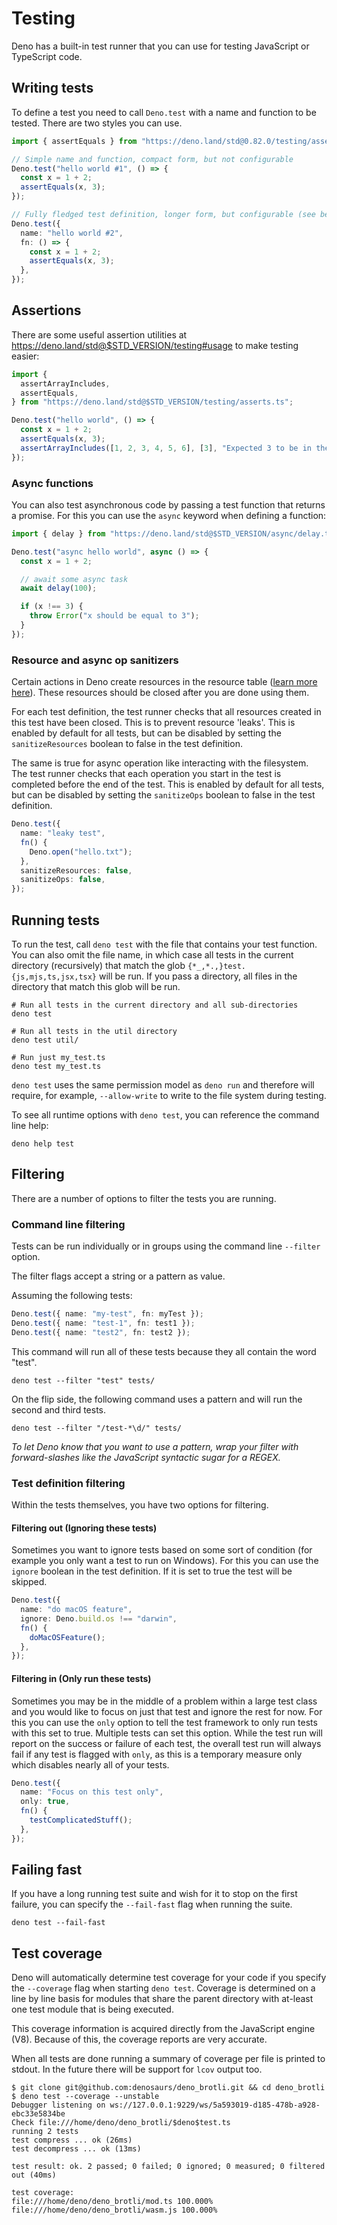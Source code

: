 # Testing

Deno has a built-in test runner that you can use for testing JavaScript or
TypeScript code.

## Writing tests

To define a test you need to call `Deno.test` with a name and function to be
tested. There are two styles you can use.

```ts
import { assertEquals } from "https://deno.land/std@0.82.0/testing/asserts.ts";

// Simple name and function, compact form, but not configurable
Deno.test("hello world #1", () => {
  const x = 1 + 2;
  assertEquals(x, 3);
});

// Fully fledged test definition, longer form, but configurable (see below)
Deno.test({
  name: "hello world #2",
  fn: () => {
    const x = 1 + 2;
    assertEquals(x, 3);
  },
});
```

## Assertions

There are some useful assertion utilities at
https://deno.land/std@$STD_VERSION/testing#usage to make testing easier:

```ts
import {
  assertArrayIncludes,
  assertEquals,
} from "https://deno.land/std@$STD_VERSION/testing/asserts.ts";

Deno.test("hello world", () => {
  const x = 1 + 2;
  assertEquals(x, 3);
  assertArrayIncludes([1, 2, 3, 4, 5, 6], [3], "Expected 3 to be in the array");
});
```

### Async functions

You can also test asynchronous code by passing a test function that returns a
promise. For this you can use the `async` keyword when defining a function:

```ts
import { delay } from "https://deno.land/std@$STD_VERSION/async/delay.ts";

Deno.test("async hello world", async () => {
  const x = 1 + 2;

  // await some async task
  await delay(100);

  if (x !== 3) {
    throw Error("x should be equal to 3");
  }
});
```

### Resource and async op sanitizers

Certain actions in Deno create resources in the resource table
([learn more here](./contributing/architecture.md)). These resources should be
closed after you are done using them.

For each test definition, the test runner checks that all resources created in
this test have been closed. This is to prevent resource 'leaks'. This is enabled
by default for all tests, but can be disabled by setting the `sanitizeResources`
boolean to false in the test definition.

The same is true for async operation like interacting with the filesystem. The
test runner checks that each operation you start in the test is completed before
the end of the test. This is enabled by default for all tests, but can be
disabled by setting the `sanitizeOps` boolean to false in the test definition.

```ts
Deno.test({
  name: "leaky test",
  fn() {
    Deno.open("hello.txt");
  },
  sanitizeResources: false,
  sanitizeOps: false,
});
```

## Running tests

To run the test, call `deno test` with the file that contains your test
function. You can also omit the file name, in which case all tests in the
current directory (recursively) that match the glob
`{*_,*.,}test.{js,mjs,ts,jsx,tsx}` will be run. If you pass a directory, all
files in the directory that match this glob will be run.

```shell
# Run all tests in the current directory and all sub-directories
deno test

# Run all tests in the util directory
deno test util/

# Run just my_test.ts
deno test my_test.ts
```

`deno test` uses the same permission model as `deno run` and therefore will
require, for example, `--allow-write` to write to the file system during
testing.

To see all runtime options with `deno test`, you can reference the command line
help:

```shell
deno help test
```

## Filtering

There are a number of options to filter the tests you are running.

### Command line filtering

Tests can be run individually or in groups using the command line `--filter`
option.

The filter flags accept a string or a pattern as value.

Assuming the following tests:

```ts
Deno.test({ name: "my-test", fn: myTest });
Deno.test({ name: "test-1", fn: test1 });
Deno.test({ name: "test2", fn: test2 });
```

This command will run all of these tests because they all contain the word
"test".

```shell
deno test --filter "test" tests/
```

On the flip side, the following command uses a pattern and will run the second
and third tests.

```shell
deno test --filter "/test-*\d/" tests/
```

_To let Deno know that you want to use a pattern, wrap your filter with
forward-slashes like the JavaScript syntactic sugar for a REGEX._

### Test definition filtering

Within the tests themselves, you have two options for filtering.

#### Filtering out (Ignoring these tests)

Sometimes you want to ignore tests based on some sort of condition (for example
you only want a test to run on Windows). For this you can use the `ignore`
boolean in the test definition. If it is set to true the test will be skipped.

```ts
Deno.test({
  name: "do macOS feature",
  ignore: Deno.build.os !== "darwin",
  fn() {
    doMacOSFeature();
  },
});
```

#### Filtering in (Only run these tests)

Sometimes you may be in the middle of a problem within a large test class and
you would like to focus on just that test and ignore the rest for now. For this
you can use the `only` option to tell the test framework to only run tests with
this set to true. Multiple tests can set this option. While the test run will
report on the success or failure of each test, the overall test run will always
fail if any test is flagged with `only`, as this is a temporary measure only
which disables nearly all of your tests.

```ts
Deno.test({
  name: "Focus on this test only",
  only: true,
  fn() {
    testComplicatedStuff();
  },
});
```

## Failing fast

If you have a long running test suite and wish for it to stop on the first
failure, you can specify the `--fail-fast` flag when running the suite.

```shell
deno test --fail-fast
```

## Test coverage

Deno will automatically determine test coverage for your code if you specify the
`--coverage` flag when starting `deno test`. Coverage is determined on a line by
line basis for modules that share the parent directory with at-least one test
module that is being executed.

This coverage information is acquired directly from the JavaScript engine (V8).
Because of this, the coverage reports are very accurate.

When all tests are done running a summary of coverage per file is printed to
stdout. In the future there will be support for `lcov` output too.

```
$ git clone git@github.com:denosaurs/deno_brotli.git && cd deno_brotli
$ deno test --coverage --unstable
Debugger listening on ws://127.0.0.1:9229/ws/5a593019-d185-478b-a928-ebc33e5834be
Check file:///home/deno/deno_brotli/$deno$test.ts
running 2 tests
test compress ... ok (26ms)
test decompress ... ok (13ms)

test result: ok. 2 passed; 0 failed; 0 ignored; 0 measured; 0 filtered out (40ms)

test coverage:
file:///home/deno/deno_brotli/mod.ts 100.000%
file:///home/deno/deno_brotli/wasm.js 100.000%
```
